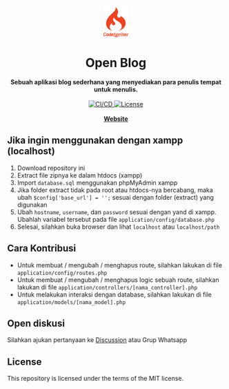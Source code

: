 <div align="center">
    <img src=".ignoreme/codeigniter.svg" height="70" alt="Open Blog">
    <h1>Open Blog</h1>
    <strong>Sebuah aplikasi blog sederhana yang menyediakan para penulis tempat untuk menulis.</strong>
</div>
<br>
<div align="center">
    <a href="https://drone-gh.zecrea.my.id/FP-PEMWEB-KEL-7/OpenBlog">
        <img src="https://drone-gh.zecrea.my.id/api/badges/FP-PEMWEB-KEL-7/OpenBlog/status.svg" alt="CI/CD">
    </a>
	<a href="https://github.com/FP-PEMWEB-KEL-7/OpenBlog/blob/master/license.txt">
        <img src="https://img.shields.io/github/license/FP-PEMWEB-KEL-7/OpenBlog" alt="License">
    </a>
</div>
<div align="center">
    <br>
    <a href="https://pemwebn.zecrea.my.id/"><b>Website</b></a>
</div>

## Jika ingin menggunakan dengan xampp (localhost)
1. Download repository ini
2. Extract file zipnya ke dalam htdocs (xampp)
3. Import `database.sql` menggunakan phpMyAdmin xampp
4. Jika folder extract tidak pada root atau htdocs-nya bercabang, maka ubah `$config['base_url'] = '';` sesuai dengan folder (extract) yang digunakan
5. Ubah `hostname`, `username`, dan `password` sesuai dengan yand di xampp. Ubahlah variabel tersebut pada file `application/config/database.php`
6. Selesai, silahkan buka browser dan lihat `localhost` atau `localhost/path`
## Cara Kontribusi
- Untuk membuat / mengubah / menghapus route, silahkan lakukan di file `application/config/routes.php`
- Untuk membuat / mengubah / menghapus logic sebuah route, silahkan lakukan di file `application/controllers/[nama_controller].php`
- Untuk melakukan interaksi dengan database, silahkan lakukan di file `application/models/[nama_model].php`

## Open diskusi
Silahkan ajukan pertanyaan ke [Discussion](https://github.com/FP-PEMWEB-KEL-7/OpenBlog/discussions) atau Grup Whatsapp

## License

This repository is licensed under the terms of the MIT license.
